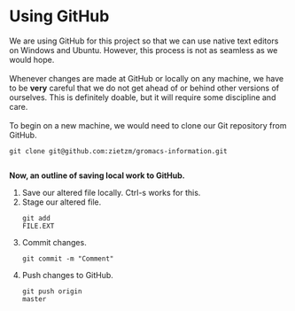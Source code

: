 # Using GitHub
We are using GitHub for this project so that we can use native text editors on
Windows and Ubuntu. However, this process is not as seamless as we would hope.
<br><br>
Whenever changes are made at GitHub or locally on any machine, we have to be
<b>very</b> careful that we do not get ahead of or behind other versions of
ourselves. This is definitely doable, but it will require some discipline and
care.
<br><br>
To begin on a new machine, we would need to clone our Git repository from
GitHub.
<pre><code>git clone git@github.com:zietzm/gromacs-information.git
 </code></pre>

<b>Now, an outline of saving local work to GitHub.</b><br>
1. Save our altered file locally. Ctrl-s works for this.<br>
2. Stage our altered file. <pre><code>git add FILE.EXT</code></pre>
3. Commit changes. <pre><code>git commit -m "Comment" </code></pre>
4. Push changes to GitHub. <pre><code>git push origin master</code></pre>
